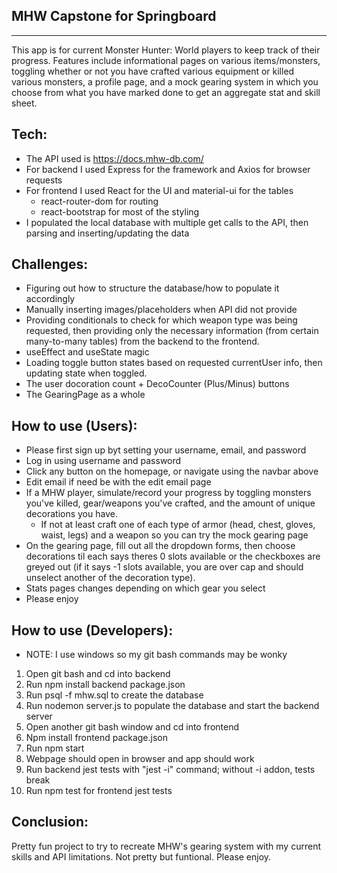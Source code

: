 ## MHW Capstone for Springboard
---------------------------------

This app is for current Monster Hunter: World players to keep track of their progress. Features include informational pages on various items/monsters,  toggling whether or not you have crafted various equipment or killed various monsters, a profile page, and a mock gearing system in which you choose from what you have marked done to get an aggregate stat and skill sheet.

## Tech:
- The API used is https://docs.mhw-db.com/
- For backend I used Express for the framework and Axios for browser requests
- For frontend I used React for the UI and material-ui for the tables
  - react-router-dom for routing
  - react-bootstrap for most of the styling
- I populated the local database with multiple get calls to the API, then parsing and inserting/updating the data

## Challenges:
- Figuring out how to structure the database/how to populate it accordingly
- Manually inserting images/placeholders when API did not provide
- Providing conditionals to check for which weapon type was being requested, then providing only the necessary information (from certain many-to-many tables) from the backend to the frontend.
- useEffect and useState magic
- Loading toggle button states based on requested currentUser info, then updating state when toggled. 
- The user docoration count + DecoCounter (Plus/Minus) buttons
- The GearingPage as a whole

## How to use (Users):
- Please first sign up byt setting your username, email, and password
- Log in using username and password
- Click any button on the homepage, or navigate using the navbar above
- Edit email if need be with the edit email page
- If a MHW player, simulate/record your progress by toggling monsters you've killed, gear/weapons you've crafted, and the amount of unique decorations you have. 
  - If not at least craft one of each type of armor (head, chest, gloves, waist, legs) and a weapon so you can try the mock gearing page
- On the gearing page, fill out all the dropdown forms, then choose decorations til each says theres 0 slots available or the checkboxes are greyed out (if it says -1 slots available, you are over cap and should unselect another of the decoration type).
- Stats pages changes depending on which gear you select
- Please enjoy

## How to use (Developers):
- NOTE: I use windows so my git bash commands may be wonky
1. Open git bash and cd into backend
2. Run npm install backend package.json
3. Run psql -f mhw.sql to create the database
4. Run nodemon server.js to populate the database and start the backend server
6. Open another git bash window and cd into frontend
6. Npm install frontend package.json
7. Run npm start
8. Webpage should open in browser and app should work
9. Run backend jest tests with "jest -i" command; without -i addon, tests break
10. Run npm test for frontend jest tests

## Conclusion:
Pretty fun project to try to recreate MHW's gearing system with my current skills and API limitations. Not pretty but funtional. Please enjoy.
